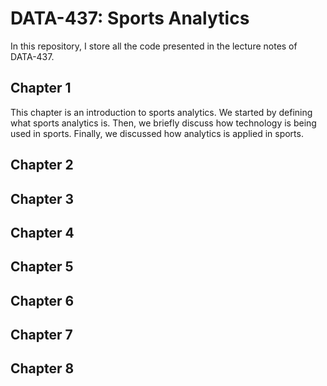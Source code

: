 # DATA-437: Sports Analytics

In this repository, I store all the code presented in the lecture notes of DATA-437.

## Chapter 1 
This chapter is an introduction to sports analytics. We started by defining what sports analytics is. Then, we briefly discuss how technology is being used in sports. Finally, we discussed how analytics is applied in sports. 

## Chapter 2

## Chapter 3

## Chapter 4

## Chapter 5

## Chapter 6

## Chapter 7

## Chapter 8
